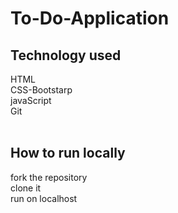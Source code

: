 # To-Do-Application

## Technology used
HTML<br>
CSS-Bootstarp<br>
javaScript<br>
Git<br><br>

## How to run locally
fork the repository<br>
clone it<br>
run on localhost<br><br>

